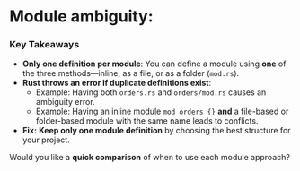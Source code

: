 # Module ambiguity:

### **Key Takeaways**
- **Only one definition per module**: You can define a module using **one** of the three methods—inline, as a file, or as a folder (`mod.rs`).
- **Rust throws an error if duplicate definitions exist**:
  - Example: Having both `orders.rs` and `orders/mod.rs` causes an ambiguity error.
  - Example: Having an inline module `mod orders {}` **and** a file-based or folder-based module with the same name leads to conflicts.
- **Fix:** **Keep only one module definition** by choosing the best structure for your project.

Would you like a **quick comparison** of when to use each module approach?
